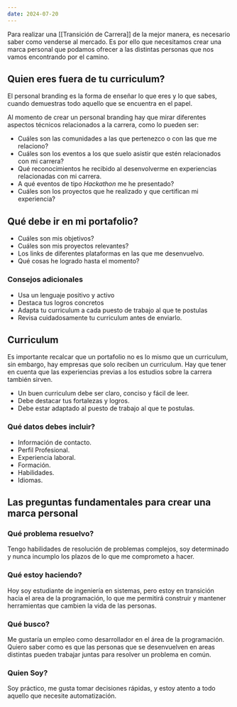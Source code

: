 ```yaml
---
date: 2024-07-20
---
```


Para realizar una [[Transición de Carrera]] de la mejor manera, es necesario saber como venderse al mercado. Es por ello que necesitamos crear una marca personal que podamos ofrecer a las distintas personas que nos vamos encontrando por el camino.

## Quien eres fuera de tu curriculum?
El personal branding es la forma de enseñar lo que eres y lo que sabes, cuando demuestras todo aquello que se encuentra en el papel.

Al momento de crear un personal branding hay que mirar diferentes aspectos técnicos relacionados a la carrera, como lo pueden ser:

- Cuáles son las comunidades a las que pertenezco o con las que me relaciono?
- Cuáles son los eventos a los que suelo asistir que estén relacionados con mi carrera?
- Qué reconocimientos he recibido al desenvolverme en experiencias relacionadas con mi carrera.
- A qué eventos de tipo *Hackathon* me he presentado?
- Cuáles son los proyectos que he realizado y que certifican mi experiencia?

## Qué debe ir en mi portafolio?
- Cuáles son mis objetivos?
- Cuáles son mis proyectos relevantes?
- Los links de diferentes plataformas en las que me desenvuelvo.
- Qué cosas he logrado hasta el momento?
### Consejos adicionales
- Usa un lenguaje positivo y activo
- Destaca tus logros concretos
- Adapta tu curriculum a cada puesto de trabajo al que te postulas
- Revisa cuidadosamente tu curriculum antes de enviarlo.
## Curriculum

Es importante recalcar que un portafolio no es lo mismo que un curriculum, sin embargo, hay empresas que solo reciben un curriculum. Hay que tener en cuenta que las experiencias previas a los estudios sobre la carrera también sirven.

- Un buen curriculum debe ser claro, conciso y fácil de leer.
- Debe destacar tus fortalezas y logros.
- Debe estar adaptado al puesto de trabajo al que te postulas.

### Qué datos debes incluir?
- Información de contacto.
- Perfil Profesional.
- Experiencia laboral.
- Formación.
- Habilidades.
- Idiomas.
## Las preguntas fundamentales para crear una marca personal

### Qué problema resuelvo?
Tengo habilidades de resolución de problemas complejos, soy determinado y nunca incumplo los plazos de lo que me comprometo a hacer.
### Qué estoy haciendo?
Hoy soy estudiante de ingeniería en sistemas, pero estoy en transición hacia el area de la programación, lo que me permitirá construir y mantener herramientas que cambien la vida de las personas.
### Qué busco?
Me gustaría un empleo como desarrollador en el área de la programación. Quiero saber como es que las personas que se desenvuelven en areas distintas pueden trabajar juntas para resolver un problema en común.
### Quien Soy?
Soy práctico, me gusta tomar decisiones rápidas, y estoy atento a todo aquello que necesite automatización. 
